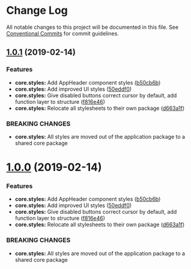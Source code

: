# Change Log

All notable changes to this project will be documented in this file.
See [Conventional Commits](https://conventionalcommits.org) for commit guidelines.

## [1.0.1](https://github.com/etm12/etotama/compare/v0.6.0...v1.0.1) (2019-02-14)


### Features

* **core.styles:** Add AppHeader component styles ([b50cb6b](https://github.com/etm12/etotama/commit/b50cb6b))
* **core.styles:** Add improved UI styles ([50eddf0](https://github.com/etm12/etotama/commit/50eddf0))
* **core.styles:** Give disabled buttons correct cursor by default, add function layer to structure ([f816e46](https://github.com/etm12/etotama/commit/f816e46))
* **core.styles:** Relocate all stylesheets to their own package ([d663a1f](https://github.com/etm12/etotama/commit/d663a1f))


### BREAKING CHANGES

* **core.styles:** All styles are moved out of the application package to a shared core package





# [1.0.0](https://github.com/etm12/etotama/compare/v0.6.0...v1.0.0) (2019-02-14)


### Features

* **core.styles:** Add AppHeader component styles ([b50cb6b](https://github.com/etm12/etotama/commit/b50cb6b))
* **core.styles:** Add improved UI styles ([50eddf0](https://github.com/etm12/etotama/commit/50eddf0))
* **core.styles:** Give disabled buttons correct cursor by default, add function layer to structure ([f816e46](https://github.com/etm12/etotama/commit/f816e46))
* **core.styles:** Relocate all stylesheets to their own package ([d663a1f](https://github.com/etm12/etotama/commit/d663a1f))


### BREAKING CHANGES

* **core.styles:** All styles are moved out of the application package to a shared core package
